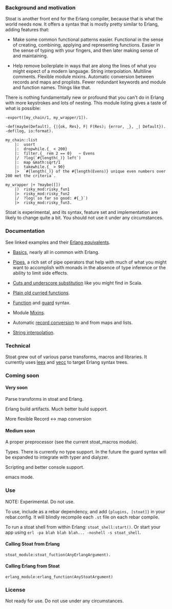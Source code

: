 
### Background and motivation

Stoat is another front end for the Erlang compiler, because that is what the world needs now. It offers a syntax that is mostly pretty similar to Erlang, adding features that:

 - Make some common functional patterns easier. Functional in the sense of creating, combining, applying and representing functions. Easier in the sense of typing with your fingers, and then later making sense of and maintaining.  
	
 - Help remove boilerplate in ways that are along the lines of what you might expect of a modern language. String interpolation. Multiline comments. Flexible module mixins. Automatic conversion between records and maps and proplists. Fewer redundant keywords and module and function names. Things like that.

There is nothing fundamentally new or profound that you can't do in Erlang with more keystrokes and lots of nesting. This module listing gives a taste of what is possible:
	
	-export([my_chain/1, my_wrapper/1]).
	
	-def(maybe(Default), {|{ok, Res}, F| F(Res); {error, _}, _| Default}).
	-def(log, io:format).

	my_chain::list
		|:  usort
		|:  dropwhile.{_ < 200}
		|:  filter.{_ rem 2 == 0} 	~ Evens
		|/  ?log(`#{length(_)} left`)
		|: 	map &math:sqrt/1
		|:  takewhile.{_ > 90}
		|>  `#{length(_)} of the #{length(Evens)} unique even numbers over 200 met the criteria`.
	
	my_wrapper |+ ?maybe([])
		|)  risky_mod:risky_fun1
		|>  risky_mod:risky_fun2
		|/  ?log(`so far so good: #{_}`)
		|>  risky_mod:risky_fun3.
		
		
Stoat is experimental, and its syntax, feature set and implementation are likely to change quite a bit. You should not use it under any circumstances.


### Documentation

See linked examples and their [Erlang equivalents](examples/erlang).

 - [Basics](examples/stoat/basic.st), nearly all in common with Erlang.

 - [Pipes](examples/stoat/pipes.st), a rich set of pipe operators that help with much of what you might want to accomplish with monads in the absence of type inference or the ability to limit side effects.

 - [Cuts and underscore substitution](examples/stoat/cuts.st) like you might find in Scala.

 - [Plain old curried functions](examples/stoat/curry.st).

 - [Function](examples/stoat/funs.st) and [guard](examples/stoat/guards.st) syntax.

 - Module [Mixins](examples/stoat/mixins.st).

 - Automatic [record conversion](examples/stoat/record_conversion.st) to and from maps and lists.

 - [String interpolation](examples/stoat/stringinterp.st).


### Technical

Stoat grew out of various parse transforms, macros and libraries. It currently uses [leex](http://erlang.org/doc/man/leex.html) and [yecc](http://erlang.org/doc/man/yecc.html) to target Erlang syntax trees. 

### Coming soon

#### Very soon

Parse transforms in stoat and Erlang.

Erlang build artifacts. Much better build support.

More flexible Record <-> map conversion

#### Medium soon

A proper preprocessor (see the current stoat_macros module).

Types. There is currently no type support. In the future the guard syntax will be expanded to integrate with typer and dialyzer.

Scripting and better console support.

emacs mode.


### Use

NOTE: Experimental. Do not use.

To use, include as a rebar dependency, and add `{plugins, [stoat]}` in your rebar.config. It will blindly recompile each `.st` file on each rebar compile.

To run a stoat shell from within Erlang: `stoat_shell:start()`. Or start your app using `erl -pa blah blah blah... -noshell -s stoat_shell`.

#### Calling Stoat from Erlang

	stoat_module:stoat_fuction(AnyErlangArgument).
	
#### Calling Erlang from Stoat

	erlang_module:erlang_function(AnyStoatArgument)

### License

Not ready for use. Do not use under any circumstances.

